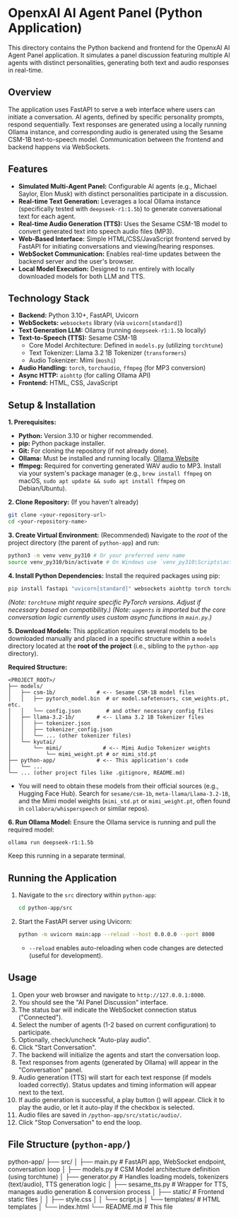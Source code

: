 # OpenxAI AI Agent Panel (Python Application)

This directory contains the Python backend and frontend for the OpenxAI AI Agent Panel application. It simulates a panel discussion featuring multiple AI agents with distinct personalities, generating both text and audio responses in real-time.

## Overview

The application uses FastAPI to serve a web interface where users can initiate a conversation. AI agents, defined by specific personality prompts, respond sequentially. Text responses are generated using a locally running Ollama instance, and corresponding audio is generated using the Sesame CSM-1B text-to-speech model. Communication between the frontend and backend happens via WebSockets.

## Features

*   **Simulated Multi-Agent Panel:** Configurable AI agents (e.g., Michael Saylor, Elon Musk) with distinct personalities participate in a discussion.
*   **Real-time Text Generation:** Leverages a local Ollama instance (specifically tested with `deepseek-r1:1.5b`) to generate conversational text for each agent.
*   **Real-time Audio Generation (TTS):** Uses the Sesame CSM-1B model to convert generated text into speech audio files (MP3).
*   **Web-Based Interface:** Simple HTML/CSS/JavaScript frontend served by FastAPI for initiating conversations and viewing/hearing responses.
*   **WebSocket Communication:** Enables real-time updates between the backend server and the user's browser.
*   **Local Model Execution:** Designed to run entirely with locally downloaded models for both LLM and TTS.

## Technology Stack

*   **Backend:** Python 3.10+, FastAPI, Uvicorn
*   **WebSockets:** `websockets` library (via `uvicorn[standard]`)
*   **Text Generation LLM:** Ollama (running `deepseek-r1:1.5b` locally)
*   **Text-to-Speech (TTS):** Sesame CSM-1B
    *   Core Model Architecture: Defined in `models.py` (utilizing `torchtune`)
    *   Text Tokenizer: Llama 3.2 1B Tokenizer (`transformers`)
    *   Audio Tokenizer: Mimi (`moshi`)
*   **Audio Handling:** `torch`, `torchaudio`, `ffmpeg` (for MP3 conversion)
*   **Async HTTP:** `aiohttp` (for calling Ollama API)
*   **Frontend:** HTML, CSS, JavaScript

## Setup & Installation

**1. Prerequisites:**

*   **Python:** Version 3.10 or higher recommended.
*   **pip:** Python package installer.
*   **Git:** For cloning the repository (if not already done).
*   **Ollama:** Must be installed and running locally. [Ollama Website](https://ollama.ai/)
*   **ffmpeg:** Required for converting generated WAV audio to MP3. Install via your system's package manager (e.g., `brew install ffmpeg` on macOS, `sudo apt update && sudo apt install ffmpeg` on Debian/Ubuntu).

**2. Clone Repository:** (If you haven't already)
   ```bash
   git clone <your-repository-url>
   cd <your-repository-name>
   ```

**3. Create Virtual Environment:** (Recommended)
   Navigate to the *root* of the project directory (the parent of `python-app`) and run:
   ```bash
   python3 -m venv venv_py310 # Or your preferred venv name
   source venv_py310/bin/activate # On Windows use `venv_py310\Scripts\activate`
   ```

**4. Install Python Dependencies:**
   Install the required packages using pip:
   ```bash
   pip install fastapi "uvicorn[standard]" websockets aiohttp torch torchaudio transformers tokenizers huggingface_hub moshi torchtune packaging attrs uagents
   ```
   *(Note: `torchtune` might require specific PyTorch versions. Adjust if necessary based on compatibility.)*
   *(Note: `uagents` is imported but the core conversation logic currently uses custom async functions in `main.py`.)*

**5. Download Models:**
   This application requires several models to be downloaded manually and placed in a specific structure within a `models` directory located at the **root of the project** (i.e., sibling to the `python-app` directory).

   **Required Structure:**
   ```
   <PROJECT_ROOT>/
   ├── models/
   │   ├── csm-1b/             # <-- Sesame CSM-1B model files
   │   │   ├── pytorch_model.bin  # or model.safetensors, csm_weights.pt, etc.
   │   │   └── config.json        # and other necessary config files
   │   ├── llama-3.2-1b/       # <-- Llama 3.2 1B Tokenizer files
   │   │   ├── tokenizer.json
   │   │   ├── tokenizer_config.json
   │   │   └── ... (other tokenizer files)
   │   └── kyutai/
   │       └── mimi/             # <-- Mimi Audio Tokenizer weights
   │           └── mimi_weight.pt # or mimi_std.pt
   ├── python-app/             # <-- This application's code
   │   └── ...
   └── ... (other project files like .gitignore, README.md)
   ```
   *   You will need to obtain these models from their official sources (e.g., Hugging Face Hub). Search for `sesame/csm-1b`, `meta-llama/Llama-3.2-1B`, and the Mimi model weights (`mimi_std.pt` or `mimi_weight.pt`, often found in `collabora/whisperspeech` or similar repos).

**6. Run Ollama Model:**
   Ensure the Ollama service is running and pull the required model:
   ```bash
   ollama run deepseek-r1:1.5b
   ```
   Keep this running in a separate terminal.

## Running the Application

1.  Navigate to the `src` directory within `python-app`:
    ```bash
    cd python-app/src
    ```
2.  Start the FastAPI server using Uvicorn:
    ```bash
    python -m uvicorn main:app --reload --host 0.0.0.0 --port 8000
    ```
    *   `--reload` enables auto-reloading when code changes are detected (useful for development).

## Usage

1.  Open your web browser and navigate to `http://127.0.0.1:8000`.
2.  You should see the "AI Panel Discussion" interface.
3.  The status bar will indicate the WebSocket connection status ("Connected").
4.  Select the number of agents (1-2 based on current configuration) to participate.
5.  Optionally, check/uncheck "Auto-play audio".
6.  Click "Start Conversation".
7.  The backend will initialize the agents and start the conversation loop.
8.  Text responses from agents (generated by Ollama) will appear in the "Conversation" panel.
9.  Audio generation (TTS) will start for each text response (if models loaded correctly). Status updates and timing information will appear next to the text.
10. If audio generation is successful, a play button (<i class="fas fa-play"></i>) will appear. Click it to play the audio, or let it auto-play if the checkbox is selected.
11. Audio files are saved in `/python-app/src/static/audio/`.
12. Click "Stop Conversation" to end the loop.

## File Structure (`python-app/`)
python-app/
├── src/
│ ├── main.py # FastAPI app, WebSocket endpoint, conversation loop
│ ├── models.py # CSM Model architecture definition (using torchtune)
│ ├── generator.py # Handles loading models, tokenizers (text/audio), TTS generation logic
│ ├── sesame_tts.py # Wrapper for TTS, manages audio generation & conversion process
│ ├── static/ # Frontend static files
│ │ ├── style.css
│ │ └── script.js
│ └── templates/ # HTML templates
│ └── index.html
└── README.md # This file